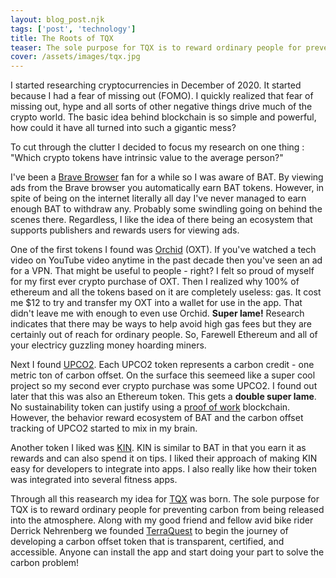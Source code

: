 ```yaml
---
layout: blog_post.njk
tags: ['post', 'technology']
title: The Roots of TQX 
teaser: The sole purpose for TQX is to reward ordinary people for preventing carbon from being released into the atmosphere.
cover: /assets/images/tqx.jpg
---
```

I started researching cryptocurrencies in December of 2020.  It started because I had a fear of missing out (FOMO).  I quickly realized that fear of missing out, hype and all sorts of other negative things drive much of the crypto world.  The basic idea behind blockchain is so simple and powerful, how could it have all turned into such a gigantic mess?

To cut through the clutter I decided to focus my research on one thing : "Which crypto tokens have intrinsic value to the average person?"

I've been a [Brave Browser](https://brave.com/) fan for a while so I was aware of BAT.  By viewing ads from the Brave browser you automatically earn BAT tokens.  However, in spite of being on the internet literally all day I've never managed to earn enough BAT to withdraw any.  Probably some swindling going on behind the scenes there.  Regardless, I like the idea of there being an ecosystem that supports publishers and rewards users for viewing ads. 

One of the first tokens I found was [Orchid](https://www.orchid.com/) (OXT).  If you've watched a tech video on YouTube video anytime in the past decade then you've seen an ad for a VPN.  That might be useful to people - right?  I felt so proud of myself for my first ever crypto purchase of OXT.  Then I realized why 100% of ethereum and all the tokens based on it are completely useless: gas.  It cost me $12 to try and transfer my OXT into a wallet for use in the app.  That didn't leave me with enough to even use Orchid.  **Super lame!**  Research indicates that there may be ways to help avoid high gas fees but they are certainly out of reach for ordinary people.  So, Farewell Ethereum and all of your electricy guzzling money hoarding miners.

Next I found [UPCO2](https://universalcarbon.com/).  Each UPCO2 token represents a carbon credit - one metric ton of carbon offset.  On the surface this seemeed like a super cool project so my second ever crypto purchase was some UPCO2.  I found out later that this was also an Ethereum token.  This gets a **double super lame**.  No sustainability token can justify using a [proof of work](https://ethereum.org/en/developers/docs/consensus-mechanisms/pow/#energy) blockchain.  However, the behavior reward ecosystem of BAT and the carbon offset tracking of UPCO2 started to mix in my brain.

Another token I liked was [KIN](https://kin.org/).  KIN is similar to BAT in that you earn it as rewards and can also spend it on tips.  I liked their approach of making KIN easy for developers to integrate into apps.  I also really like how their token was integrated into several fitness apps.

Through all this reasearch my idea for [TQX](https://terraquest.com/rewards) was born. The sole purpose for TQX is to reward ordinary people for preventing carbon from being released into the atmosphere.  Along with my good friend and fellow avid bike rider Derrick Nehrenberg we founded [TerraQuest](https://terraquest.com/) to begin the journey of developing a carbon offset token that is transparent, certified, and accessible.  Anyone can install the app and start doing your part to solve the carbon problem!